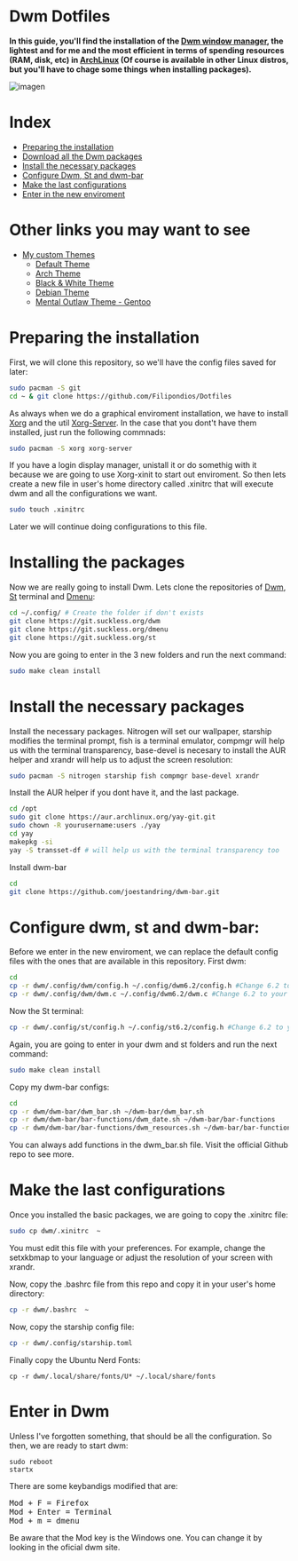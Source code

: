 # Dwm Dotfiles
<b>In this guide, you'll find the installation of the <a href="https://wiki.archlinux.org/title/dwm">Dwm window manager</a>, the lightest and for me and the most efficient in terms of spending resources (RAM, disk, etc) in <a href="https://es.wikipedia.org/wiki/Arch_Linux">ArchLinux</a> (Of course is available in other Linux distros, but you'll have to chage some things when installing packages).</b>
<br>

![imagen](https://user-images.githubusercontent.com/91225771/177217238-6834a696-3089-412f-be61-f0cf5bca8709.png)

# Index
- <a href="#pre">Preparing the installation</a>
- <a href="#dnw">Download all the Dwm packages</a>
- <a href="#pak">Install the necessary packages</a>
- <a href="#conf">Configure Dwm, St and dwm-bar</a>
- <a href="#lastc">Make the last configurations</a>
- <a href="#start">Enter in the new enviroment</a>

# Other links you may want to see
- <a href="https://github.com/Filipondios/dwm/tree/main/.themes">My custom Themes</a>
  - <a href="https://github.com/Filipondios/dwm/blob/main/.themes/Default.md">Default Theme</a>
  - <a href="https://github.com/Filipondios/dwm/blob/main/.themes/Arch-Derivates.md">Arch Theme</a>
  - <a href="https://github.com/Filipondios/dwm/blob/main/.themes/Black%26White.md">Black & White Theme</a>
  - <a href="https://github.com/Filipondios/dwm/blob/main/.themes/Debian.md">Debian Theme</a>
  - <a href="https://github.com/Filipondios/dwm/blob/main/.themes/Outlaw%20Theme.md">Mental Outlaw Theme - Gentoo</a>

<a name="pre"></a>
# Preparing the installation
First, we will clone this repository, so we'll have the config files saved for later:
```bash
sudo pacman -S git
cd ~ & git clone https://github.com/Filipondios/Dotfiles 
```
As always when we do a graphical enviroment installation, we have to install <a href="https://wiki.archlinux.org/title/xorg">Xorg</a> and the util <a href="https://archlinux.org/packages/extra/x86_64/xorg-server/">Xorg-Server</a>. In the case that you dont't have them installed, just run the following commnads:
```bash
sudo pacman -S xorg xorg-server 
```
If you have a login display manager, unistall it or do somethig with it because we are going to use Xorg-xinit to start out enviroment. So then lets create a new file in user's home directory called .xinitrc that will execute dwm and all the configurations we want.
```bash
sudo touch .xinitrc 
```
Later we will continue doing configurations to this file.

<a name="dnw"></a>
# Installing the packages
Now we are really going to install Dwm. Lets clone the repositories of <a href="https://dwm.suckless.org/">Dwm</a>, <a href="https://st.suckless.org/">St</a> terminal and <a href="https://tools.suckless.org/dmenu/">Dmenu</a>:
```bash
cd ~/.config/ # Create the folder if don't exists 
git clone https://git.suckless.org/dwm
git clone https://git.suckless.org/dmenu
git clone https://git.suckless.org/st
```
Now you are going to enter in the 3 new folders and run the next command:
```bash
sudo make clean install
```

<a name="pak"></a>
# Install the necessary packages
Install the necessary packages. Nitrogen will set our wallpaper, starship modifies the terminal prompt, fish is a terminal emulator, compmgr will help us with the terminal transparency, base-devel is necesary to install the AUR helper and xrandr will help us to adjust the screen resolution:
```bash
sudo pacman -S nitrogen starship fish compmgr base-devel xrandr
```

Install the AUR helper if you dont have it, and the last package.
```bash
cd /opt
sudo git clone https://aur.archlinux.org/yay-git.git
sudo chown -R yourusername:users ./yay
cd yay
makepkg -si
yay -S transset-df # will help us with the terminal transparency too
```

Install dwm-bar
```bash
cd 
git clone https://github.com/joestandring/dwm-bar.git
```

<a name="conf"></a>
# Configure dwm, st and dwm-bar:
Before we enter in the new enviroment, we can replace the default config files with the ones that are available in this repository. First dwm:
```bash
cd
cp -r dwm/.config/dwm/config.h ~/.config/dwm6.2/config.h #Change 6.2 to your dwm version
cp -r dwm/.config/dwm/dwm.c ~/.config/dwm6.2/dwm.c #Change 6.2 to your dwm version
```
Now the St terminal:
```bash
cp -r dwm/.config/st/config.h ~/.config/st6.2/config.h #Change 6.2 to your dwm version
```

Again, you are going to enter in your dwm and st folders and run the next command:
```bash
sudo make clean install
```

Copy my dwm-bar configs:
```bash
cd
cp -r dwm/dwm-bar/dwm_bar.sh ~/dwm-bar/dwm_bar.sh
cp -r dwm/dwm-bar/bar-functions/dwm_date.sh ~/dwm-bar/bar-functions
cp -r dwm/dwm-bar/bar-functions/dwm_resources.sh ~/dwm-bar/bar-functions
```
You can always add functions in the dwm_bar.sh file. Visit the official Github repo to see more.

<a name="lastc"></a>
# Make the last configurations
Once you installed the basic packages, we are going to copy the .xinitrc file:
```bash
sudo cp dwm/.xinitrc  ~
```
You must edit this file with your preferences. For example, change the setxkbmap to your language or adjust the resolution of your screen with xrandr.

Now, copy the .bashrc file from this repo and copy it in your user's home directory:
```bash
cp -r dwm/.bashrc  ~
```

Now, copy the starship config file:
```bash
cp -r dwm/.config/starship.toml
```

Finally copy the Ubuntu Nerd Fonts:
```
cp -r dwm/.local/share/fonts/U* ~/.local/share/fonts
```

<a name="start"></a>
# Enter in Dwm
Unless I've forgotten something, that should be all the configuration. So then, we are ready to start dwm:
```
sudo reboot
startx
```

There are some keybandigs modified that are:
<pre>
Mod + F = Firefox
Mod + Enter = Terminal
Mod + m = dmenu
</pre>
Be aware that the Mod key is the Windows one. You can change it by looking in the oficial dwm site.
